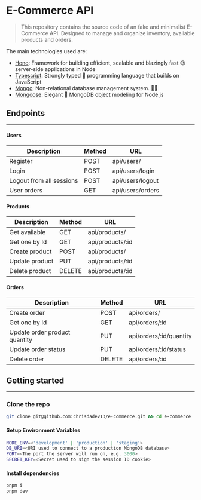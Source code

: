 # E-Commerce API

> This repository contains the source code of an fake and minimalist E-Commerce API. Designed to manage and organize inventory, available products and orders.

The main technologies used are:

- [Hono](https://hono.dev/): Framework for building efficient, scalable and blazingly fast 😉 server-side applications in Node
- [Typescript](https://www.typescriptlang.org/): Strongly typed 💪 programming language that builds on JavaScript
- [Mongo](https://www.mongodb.com/): Non-relational database management system. 🤷‍♂️
- [Mongoose](https://mongoosejs.com/): Elegant 🎩 MongoDB object modeling for Node.js

## Endpoints

---

#### Users

| Description              | Method | URL              |
| ------------------------ | ------ | ---------------- |
| Register                 | POST   | api/users/       |
| Login                    | POST   | api/users/login  |
| Logout from all sessions | POST   | api/users/logout |
| User orders              | GET    | api/users/orders |

#### Products

| Description    | Method | URL              |
| -------------- | ------ | ---------------- |
| Get available  | GET    | api/products/    |
| Get one by Id  | GET    | api/products/:id |
| Create product | POST   | api/products/    |
| Update product | PUT    | api/products/:id |
| Delete product | DELETE | api/products/:id |

#### Orders

| Description                   | Method | URL                     |
| ----------------------------- | ------ | ----------------------- |
| Create order                  | POST   | api/orders/             |
| Get one by Id                 | GET    | api/orders/:id          |
| Update order product quantity | PUT    | api/orders/:id/quantity |
| Update order status           | PUT    | api/orders/:id/status   |
| Delete order                  | DELETE | api/orders/:id          |

## Getting started

---

### Clone the repo

```sh
git clone git@github.com:chrisdadev13/e-commerce.git && cd e-commerce
```

#### Setup Environment Variables

```sh
NODE_ENV=<'development' | 'production' | 'staging'>
DB_URI=<URI used to connect to a production MongoDB database>
PORT=<The port the server will run on, e.g. 3000>
SECRET_KEY=<Secret used to sign the session ID cookie>
```

#### Install dependencies

```sh
pnpm i
pnpm dev
```
